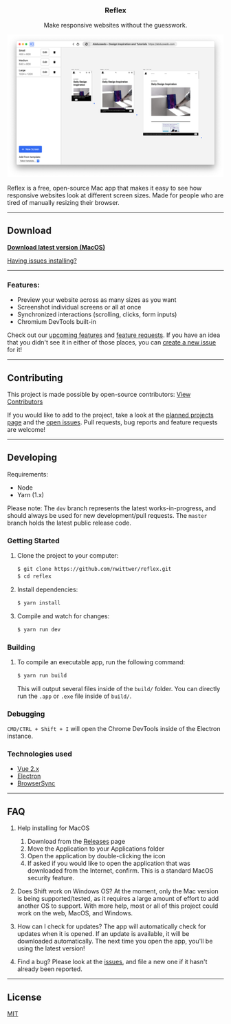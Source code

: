 <div >
    <h3 align="center">Reflex</h3>
    <p align="center">Make responsive websites without the guesswork.</p>
</div>

![Reflex Screenshot](screenshot.png)

Reflex is a free, open-source Mac app that makes it easy to see how responsive websites look at different screen sizes. Made for people who are tired of manually resizing their browser.

---

## Download

**[Download latest version (MacOS)](https://github.com/nwittwer/Reflex/releases/latest)**

[Having issues installing?](#faq)

---

### Features:
- Preview your website across as many sizes as you want
- Screenshot individual screens or all at once
- Synchronized interactions (scrolling, clicks, form inputs)
- Chromium DevTools built-in

Check out our [upcoming features](../../projects) and [feature requests](../../issues&q=label%3Afeature-request). If you have an idea that you didn't see it in either of those places, you can [create a new issue](../../issues) for it!

---

## Contributing

This project is made possible by open-source contributors: [View Contributors](../../graphs/contributors)

If you would like to add to the project, take a look at the [planned projects page](../../projects) and the [open issues](../../issues). Pull requests, bug reports and feature requests are welcome!

---

## Developing

Requirements:
- Node
- Yarn (1.x)

Please note: The `dev` branch represents the latest works-in-progress, and should always be used for new development/pull requests. The `master` branch holds the latest public release code.

### Getting Started

1. Clone the project to your computer:
    ```sh
    $ git clone https://github.com/nwittwer/reflex.git
    $ cd reflex
    ```

2. Install dependencies:
    ```sh
    $ yarn install
    ```

3. Compile and watch for changes:
    ```sh
    $ yarn run dev
    ```

### Building

1. To compile an executable app, run the following command: 
    ```sh
    $ yarn run build
    ```

    This will output several files inside of the `build/` folder. You can directly run the `.app` or `.exe` file inside of `build/`.

### Debugging

`CMD/CTRL + Shift + I` will open the Chrome DevTools inside of the Electron instance.

### Technologies used

- [Vue 2.x](https://vuejs.org/)
- [Electron](https://electronjs.org/)
- [BrowserSync](https://www.browsersync.io/)

---

## FAQ

1. Help installing for MacOS
    1. Download from the [Releases](../../releases) page 
    2. Move the Application to your Applications folder
    3. Open the application by double-clicking the icon
    4. If asked if you would like to open the application that was downloaded from the Internet, confirm. This is a standard MacOS security feature.

2. Does Shift work on Windows OS?
At the moment, only the Mac version is being supported/tested, as it requires a large amount of effort to add another OS to support. With more help, most or all of this project could work on the web, MacOS, and Windows.

3. How can I check for updates?
The app will automatically check for updates when it is opened. If an update is available, it will be downloaded automatically. The next time you open the app, you'll be using the latest version!

4. Find a bug?
Please look at the [issues](../../issues), and file a new one if it hasn't already been reported.

---

## License

[MIT](LICENSE)
